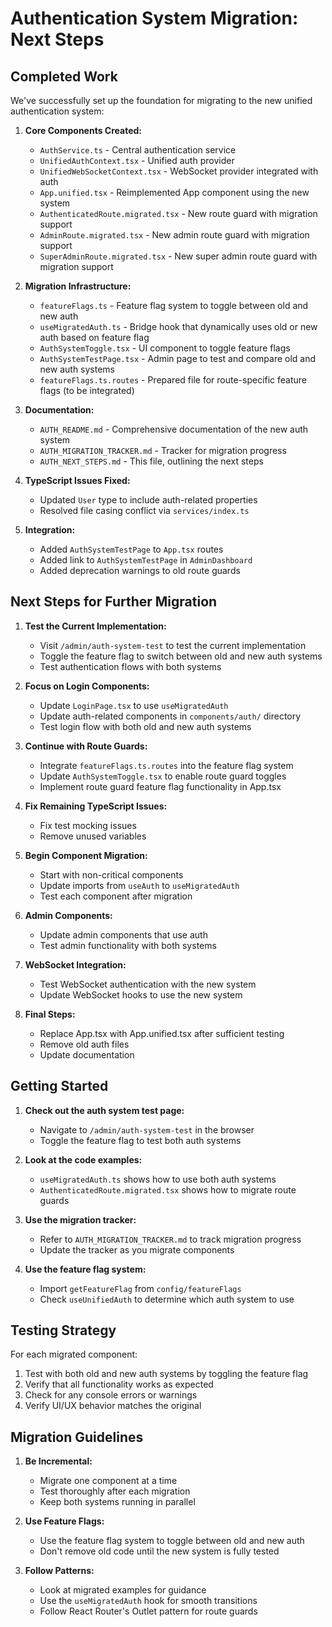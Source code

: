# Authentication System Migration: Next Steps

## Completed Work

We've successfully set up the foundation for migrating to the new unified authentication system:

1. **Core Components Created:**
   - `AuthService.ts` - Central authentication service
   - `UnifiedAuthContext.tsx` - Unified auth provider
   - `UnifiedWebSocketContext.tsx` - WebSocket provider integrated with auth
   - `App.unified.tsx` - Reimplemented App component using the new system
   - `AuthenticatedRoute.migrated.tsx` - New route guard with migration support
   - `AdminRoute.migrated.tsx` - New admin route guard with migration support
   - `SuperAdminRoute.migrated.tsx` - New super admin route guard with migration support

2. **Migration Infrastructure:**
   - `featureFlags.ts` - Feature flag system to toggle between old and new auth
   - `useMigratedAuth.ts` - Bridge hook that dynamically uses old or new auth based on feature flag
   - `AuthSystemToggle.tsx` - UI component to toggle feature flags
   - `AuthSystemTestPage.tsx` - Admin page to test and compare old and new auth systems
   - `featureFlags.ts.routes` - Prepared file for route-specific feature flags (to be integrated)

3. **Documentation:**
   - `AUTH_README.md` - Comprehensive documentation of the new auth system
   - `AUTH_MIGRATION_TRACKER.md` - Tracker for migration progress
   - `AUTH_NEXT_STEPS.md` - This file, outlining the next steps

4. **TypeScript Issues Fixed:**
   - Updated `User` type to include auth-related properties
   - Resolved file casing conflict via `services/index.ts`

5. **Integration:**
   - Added `AuthSystemTestPage` to `App.tsx` routes
   - Added link to `AuthSystemTestPage` in `AdminDashboard`
   - Added deprecation warnings to old route guards

## Next Steps for Further Migration

1. **Test the Current Implementation:**
   - Visit `/admin/auth-system-test` to test the current implementation
   - Toggle the feature flag to switch between old and new auth systems
   - Test authentication flows with both systems

2. **Focus on Login Components:**
   - Update `LoginPage.tsx` to use `useMigratedAuth`
   - Update auth-related components in `components/auth/` directory
   - Test login flow with both old and new auth systems

3. **Continue with Route Guards:**
   - Integrate `featureFlags.ts.routes` into the feature flag system
   - Update `AuthSystemToggle.tsx` to enable route guard toggles
   - Implement route guard feature flag functionality in App.tsx

4. **Fix Remaining TypeScript Issues:**
   - Fix test mocking issues
   - Remove unused variables

5. **Begin Component Migration:**
   - Start with non-critical components
   - Update imports from `useAuth` to `useMigratedAuth`
   - Test each component after migration

6. **Admin Components:**
   - Update admin components that use auth
   - Test admin functionality with both systems

7. **WebSocket Integration:**
   - Test WebSocket authentication with the new system
   - Update WebSocket hooks to use the new system

8. **Final Steps:**
   - Replace App.tsx with App.unified.tsx after sufficient testing
   - Remove old auth files
   - Update documentation

## Getting Started

1. **Check out the auth system test page:**
   - Navigate to `/admin/auth-system-test` in the browser
   - Toggle the feature flag to test both auth systems

2. **Look at the code examples:**
   - `useMigratedAuth.ts` shows how to use both auth systems
   - `AuthenticatedRoute.migrated.tsx` shows how to migrate route guards

3. **Use the migration tracker:**
   - Refer to `AUTH_MIGRATION_TRACKER.md` to track migration progress
   - Update the tracker as you migrate components

4. **Use the feature flag system:**
   - Import `getFeatureFlag` from `config/featureFlags`
   - Check `useUnifiedAuth` to determine which auth system to use

## Testing Strategy

For each migrated component:

1. Test with both old and new auth systems by toggling the feature flag
2. Verify that all functionality works as expected
3. Check for any console errors or warnings
4. Verify UI/UX behavior matches the original

## Migration Guidelines

1. **Be Incremental:**
   - Migrate one component at a time
   - Test thoroughly after each migration
   - Keep both systems running in parallel

2. **Use Feature Flags:**
   - Use the feature flag system to toggle between old and new auth
   - Don't remove old code until the new system is fully tested

3. **Follow Patterns:**
   - Look at migrated examples for guidance
   - Use the `useMigratedAuth` hook for smooth transitions
   - Follow React Router's Outlet pattern for route guards